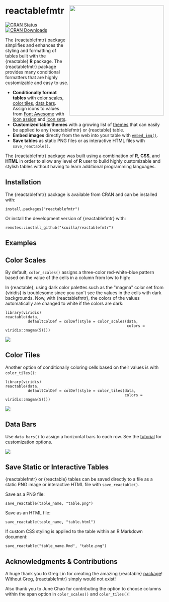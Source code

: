 # reactablefmtr <img src="man/figures/reactablefmtr_hex_logo.png" align="right" width="300" height="350"/>

<!-- badges: start -->
[![CRAN Status](https://www.r-pkg.org/badges/version/reactablefmtr?color=blue)](https://cran.r-project.org/package=reactablefmtr?color=blue)
[![CRAN Downloads](https://cranlogs.r-pkg.org/badges/last-month/reactablefmtr?color=brightgreen)](https://cranlogs.r-pkg.org/badges/last-month/reactablefmtr?color=brightgreen)
<!-- badges: end -->

The {reactablefmtr} package simplifies and enhances the styling and formatting of tables built with the {reactable} **R** package. The {reactablefmtr} package provides many conditional formatters that are highly customizable and easy to use.

* **Conditionally format tables** with [color scales](https://kcuilla.github.io/reactablefmtr/articles/color_scales.html), [color tiles](https://kcuilla.github.io/reactablefmtr/articles/color_tiles.html), [data bars](https://kcuilla.github.io/reactablefmtr/articles/data_bars_development.html). Assign icons to values from [Font Awesome](https://fontawesome.com/icons?d=gallery&p=2) with [icon assign](https://kcuilla.github.io/reactablefmtr/articles/icon_assign.html) and [icon sets](https://kcuilla.github.io/reactablefmtr/articles/icon_sets.html).
* **Customized table themes** with a growing list of [themes](https://kcuilla.github.io/reactablefmtr/articles/themes.html) that can easily be applied to any {reactablefmtr} or {reactable} table.
* **Embed images** directly from the web into your table with [`embed_img()`](https://kcuilla.github.io/reactablefmtr/articles/embed_img.html).
* **Save tables** as static PNG files or as interactive HTML files with `save_reactable()`.

The {reactablefmtr} package was built using a combination of **R**, **CSS**, and **HTML** in order to allow any level of **R** user to build highly customizable and stylish tables without having to learn additional programming languages.

## Installation

The {reactablefmtr} package is available from CRAN and can be installed with:

```{r}
install.packages("reactablefmtr")
```

Or install the development version of {reactablefmtr} with:

```{r}
remotes::install_github("kcuilla/reactablefmtr")
```

## Examples

## Color Scales

By default, `color_scales()` assigns a three-color red-white-blue pattern based on the value of the cells in a column from low to high:

In {reactable}, using dark color palettes such as the "magma" color set from {viridis} is troublesome since you can't see the values in the cells with dark backgrounds. Now, with {reactablefmtr}, the colors of the values automatically are changed to white if the colors are dark:

```{r}
library(viridis)
reactable(data,
          defaultColDef = colDef(style = color_scales(data,
                                                      colors = viridis::magma(5))))
```
<img src="man/figures/README_color_scales_bright_values.PNG" align="center" />


## Color Tiles

Another option of conditionally coloring cells based on their values is with `color_tiles()`: 

```{r}
library(viridis)
reactable(data,
          defaultColDef = colDef(style = color_tiles(data,
                                                     colors = viridis::magma(5))))
```
<img src="man/figures/README_color_tiles_bright_values.PNG" align="center" />

## Data Bars

Use `data_bars()` to assign a horizontal bars to each row. See the [tutorial](https://kcuilla.github.io/reactablefmtr/articles/data_bars_development.html) for customization options. 

![](man/figures/data_bars_animated_demo.gif)


## Save Static or Interactive Tables

{reactablefmtr} or {reactable} tables can be saved directly to a file as a static PNG image or interactive HTML file with `save_reactable()`.

Save as a PNG file:

```{r}
save_reactable(table_name, "table.png")
```

Save as an HTML file:

```{r}
save_reactable(table_name, "table.html")
```

If custom CSS styling is applied to the table within an R Markdown document:

```{r}
save_reactable("table_name.Rmd", "table.png")
```


## Acknowledgments & Contributions

A huge thank you to Greg Lin for creating the amazing {reactable} [package]((https://glin.github.io/reactable/index.html))! Without Greg, {reactablefmtr} simply would not exist! 

Also thank you to June Chao for contributing the option to choose columns within the span option in `color_scales()` and `color_tiles()`!


